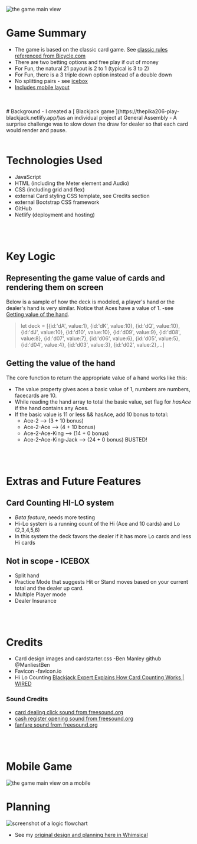 ![the game main view](./images/screen-shots/game-image-1.png?raw=true "a image captured from the game")
# Game Summary
- The game is based on the classic card game. See [classic rules referenced from Bicycle.com](https://bicyclecards.com/how-to-play/blackjack/)
- There are two betting options and free play if out of money
- For Fun, the natural 21 payout is 2 to 1 (typical is 3 to 2)
- For Fun, there is a 3 triple down option instead of a double down
- No splitting pairs - see [icebox](#extras-and-future-features)
- [Includes mobile layout](#mobile-game)
<br>
<br>
# Background
- I created a [ Blackjack game ](https://thepika206-play-blackjack.netlify.app/)as an individual project at General Assembly
- A surprise challenge was to slow down the draw for dealer so that each card would render and pause.
<br>
<br>
  
# Technologies Used
- JavaScript
- HTML (including the Meter element and Audio)
- CSS (including grid and flex)
- external Card styling CSS template, see Credits section
- external Bootstrap CSS framework
- GitHub
- Netlify (deployment and hosting)
<br>
<br>




# Key Logic
## Representing the game value of cards and rendering them on screen
Below is a sample of how the deck is modeled, a player's hand or the dealer's hand is very similar.  Notice that Aces have a value of 1.  -see [Getting value of the hand](#getting-the-value-of-the-hand).
> let deck = [{id:'dA', value:1},
  {id:'dK', value:10},
  {id:'dQ', value:10},
  {id:'dJ', value:10},
  {id:'d10', value:10},
  {id:'d09', value:9},
  {id:'d08', value:8},
  {id:'d07', value:7},
  {id:'d06', value:6},
  {id:'d05', value:5},
  {id:'d04', value:4},
  {id:'d03', value:3},
  {id:'d02', value:2},...]
## Getting the value of the hand
The core function to return the appropriate value of a hand works like this:
- The value property gives aces a basic value of 1, numbers are numbers, facecards are 10.
- While reading the hand array to total the basic value, set flag for *hasAce* if the hand contains any Aces.
- If the basic value is 11 or less && hasAce, add 10 bonus to total:
  - Ace-2 --> (3 + 10 bonus)
  - Ace-2-Ace --> (4 + 10 bonus)
  - Ace-2-Ace-King --> (14 + 0 bonus)
  - Ace-2-Ace-King-Jack --> (24 + 0 bonus) BUSTED!
<br>
<br>

# Extras and Future Features
## Card Counting HI-LO system
- *Beta feature*, needs more testing
- Hi-Lo system is a running count of the Hi (Ace and 10 cards) and Lo (2,3,4,5,6)
- In this system the deck favors the dealer if it has more Lo cards and less Hi cards
## Not in scope - ICEBOX
- Split hand
- Practice Mode that suggests Hit or Stand moves based on your current total and the dealer up card.
- Multiple Player mode
- Dealer Insurance
<br>
<br>

# Credits
- Card design images and cardstarter.css -Ben Manley   github @ManliestBen
- Favicon -favicon.io
- Hi Lo Counting [Blackjack Expert Explains How Card Counting Works | WIRED](https://www.youtube.com/watch?v=G_So72lFNIU)
### Sound Credits
  - [card dealing click sound from freesound.org](https://freesound.org/people/EminYILDIRIM/sounds/536108/)
  - [cash register opening sound from freesound.org](https://freesound.org/people/hgernhardt/sounds/402651/)
  - [fanfare sound from freesound.org](https://freesound.org/people/plasterbrain/sounds/397354/)
<br>
<br>

# Mobile Game
![the game main view on a mobile](./images/screen-shots/game-image-2.png?raw=true "image captured from game")
# Planning
![screenshot of a logic flowchart](./images/screen-shots/game-flow.png?raw=true "flow chart from planning")
- See my [original design and planning here in Whimsical](https://whimsical.com/blackjack-planning-HpVFNvKGdZD6gHu6N8P7yz#)